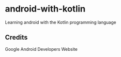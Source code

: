 # android-with-kotlin
Learning android with the Kotlin programming language

## Credits
Google Android Developers Website

